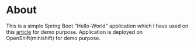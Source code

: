 # About

This is a simple Spring Boot "Hello-World" application which I have used on this [article](https://dzone.com/articles/running-springboot-app-on-openshift) for demo purpose. Application is deployed on OpenShift(minishift) for demo purpose.
